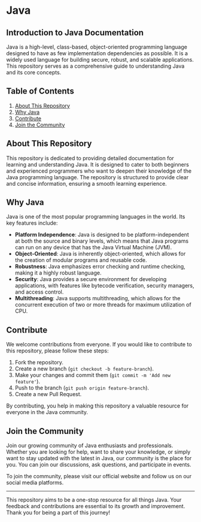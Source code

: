 # Java
## Introduction to Java Documentation

Java is a high-level, class-based, object-oriented programming language designed to have as few implementation dependencies as possible. It is a widely used language for building secure, robust, and scalable applications. This repository serves as a comprehensive guide to understanding Java and its core concepts.

## Table of Contents
1. [About This Repository](#about-this-repository)
2. [Why Java](#why-java)
3. [Contribute](#contribute)
4. [Join the Community](#join-the-community)

## About This Repository
This repository is dedicated to providing detailed documentation for learning and understanding Java. It is designed to cater to both beginners and experienced programmers who want to deepen their knowledge of the Java programming language. The repository is structured to provide clear and concise information, ensuring a smooth learning experience.

## Why Java
Java is one of the most popular programming languages in the world. Its key features include:
- **Platform Independence**: Java is designed to be platform-independent at both the source and binary levels, which means that Java programs can run on any device that has the Java Virtual Machine (JVM).
- **Object-Oriented**: Java is inherently object-oriented, which allows for the creation of modular programs and reusable code.
- **Robustness**: Java emphasizes error checking and runtime checking, making it a highly robust language.
- **Security**: Java provides a secure environment for developing applications, with features like bytecode verification, security managers, and access control.
- **Multithreading**: Java supports multithreading, which allows for the concurrent execution of two or more threads for maximum utilization of CPU.

## Contribute
We welcome contributions from everyone. If you would like to contribute to this repository, please follow these steps:
1. Fork the repository.
2. Create a new branch (`git checkout -b feature-branch`).
3. Make your changes and commit them (`git commit -m 'Add new feature'`).
4. Push to the branch (`git push origin feature-branch`).
5. Create a new Pull Request.

By contributing, you help in making this repository a valuable resource for everyone in the Java community.

## Join the Community
Join our growing community of Java enthusiasts and professionals. Whether you are looking for help, want to share your knowledge, or simply want to stay updated with the latest in Java, our community is the place for you. You can join our discussions, ask questions, and participate in events.

To join the community, please visit our official website and follow us on our social media platforms.

---

This repository aims to be a one-stop resource for all things Java. Your feedback and contributions are essential to its growth and improvement. Thank you for being a part of this journey!